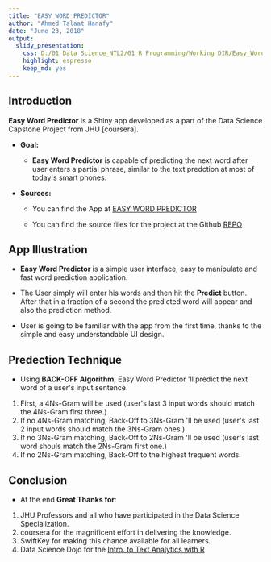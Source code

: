 ```yaml
---
title: "EASY WORD PREDICTOR"
author: "Ahmed Talaat Hanafy"
date: "June 23, 2018"
output: 
  slidy_presentation: 
    css: D:/01 Data Science_NTL2/01 R Programming/Working DIR/Easy_Word_Predictor/style01.css
    highlight: espresso
    keep_md: yes
---
```


## Introduction

**Easy Word Predictor** is a Shiny app developed as a part of the Data Science Capstone Project from JHU [coursera]. 

* **Goal:** 

    * **Easy Word Predictor** is capable of predicting the next word after user enters a partial phrase, similar to the text predction at most of today's smart phones.

* **Sources:**

    * You can find the App at [EASY WORD PREDICTOR](https://ahmedtala3at-ds.shinyapps.io/Easy_Word_Predictor/)

    * You can find the source files for the project at the Github [REPO](https://github.com/AhmeTalaatHanafy/Easy-Word-Predictor.git)


## App Illustration

* **Easy Word Predictor** is a simple user interface, easy to manipulate and fast word prediction application.

* The User simply will enter his words and then hit the **Predict** button. After that in a fraction of a second the predicted word will appear and also the prediction method.

* User is going to be familiar with the app from the first time, thanks to the simple and easy understandable UI design.


## Predection Technique

* Using **BACK-OFF Algorithm**, Easy Word Predictor 'll predict the next word of a user's input sentence.

1. First, a 4Ns-Gram will be used (user's last 3 input words should match the 4Ns-Gram first three.)                 
2. If no 4Ns-Gram matching, Back-Off to 3Ns-Gram 'll be used (user's last 2 input words should match the 3Ns-Gram ones.)                     
3. If no 3Ns-Gram matching, Back-Off to 2Ns-Gram 'll be used (user's last word shouls match the 2Ns-Gram first one.)                        
4. If no 2Ns-Gram matching, Back-Off to the highest frequent words.


## Conclusion

* At the end **Great Thanks for**:

1. JHU Professors and all who have participated in the Data Science Specialization. 
2. coursera for the magnificent effort in delivering the knowledge. 
3. SwiftKey for making this chance available for all learners.
4. Data Science Dojo for the [Intro. to Text Analytics with R](https://goo.gl/DMSwi4)






